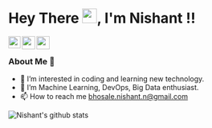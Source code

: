 #  Hey There <img src="https://github.com/TheDudeThatCode/TheDudeThatCode/blob/master/Assets/Hi.gif" width="29px">, I'm Nishant !!
<a href="https://www.linkedin.com/in/nishantbhosale">
  <img align="left" width="24px" src="https://cdn.jsdelivr.net/npm/simple-icons@v3/icons/linkedin.svg"  /> 
 </a> 
<a href="mailto:bhosale.nishant.n@gmail.com">
  <img align="left" width="26px" src="https://cdn.jsdelivr.net/npm/simple-icons@v3/icons/gmail.svg"   />
</a>
<a href="https://bhosale-nishant-n.medium.com/">
  <img align="left" width="26px" src="https://cdn.jsdelivr.net/npm/simple-icons@v3/icons/medium.svg"   />
</a>

<br />

### About Me 🤠 <br />


- 👀 I’m interested in coding and learning new technology.
- 🌱 I’m Machine Learning, DevOps, Big Data enthusiast.
- 📫 How to reach me bhosale.nishant.n@gmail.com

<!---
nishantbhosale/nishantbhosale is a ✨ special ✨ repository because its `README.md` (this file) appears on your GitHub profile.
You can click the Preview link to take a look at your changes.
--->
![Nishant's github stats](https://github-readme-stats.vercel.app/api?username=nishantbhosale&hide=issues&show_icons=true&theme=highcontrast)
